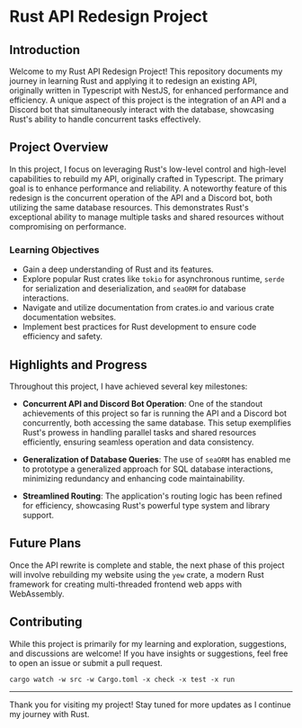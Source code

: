 # Rust API Redesign Project

## Introduction

Welcome to my Rust API Redesign Project! This repository documents my journey in learning Rust and applying it to redesign an existing API, originally written in Typescript with NestJS, for enhanced performance and efficiency. A unique aspect of this project is the integration of an API and a Discord bot that simultaneously interact with the database, showcasing Rust's ability to handle concurrent tasks effectively.

## Project Overview

In this project, I focus on leveraging Rust's low-level control and high-level capabilities to rebuild my API, originally crafted in Typescript. The primary goal is to enhance performance and reliability. A noteworthy feature of this redesign is the concurrent operation of the API and a Discord bot, both utilizing the same database resources. This demonstrates Rust's exceptional ability to manage multiple tasks and shared resources without compromising on performance.

### Learning Objectives

- Gain a deep understanding of Rust and its features.
- Explore popular Rust crates like `tokio` for asynchronous runtime, `serde` for serialization and deserialization, and `seaORM` for database interactions.
- Navigate and utilize documentation from crates.io and various crate documentation websites.
- Implement best practices for Rust development to ensure code efficiency and safety.

## Highlights and Progress

Throughout this project, I have achieved several key milestones:

- **Concurrent API and Discord Bot Operation**: One of the standout achievements of this project so far is running the API and a Discord bot concurrently, both accessing the same database. This setup exemplifies Rust's prowess in handling parallel tasks and shared resources efficiently, ensuring seamless operation and data consistency.

- **Generalization of Database Queries**: The use of `seaORM` has enabled me to prototype a generalized approach for SQL database interactions, minimizing redundancy and enhancing code maintainability.

- **Streamlined Routing**: The application's routing logic has been refined for efficiency, showcasing Rust's powerful type system and library support.

## Future Plans

Once the API rewrite is complete and stable, the next phase of this project will involve rebuilding my website using the `yew` crate, a modern Rust framework for creating multi-threaded frontend web apps with WebAssembly.

## Contributing

While this project is primarily for my learning and exploration, suggestions, and discussions are welcome! If you have insights or suggestions, feel free to open an issue or submit a pull request.

`cargo watch -w src -w Cargo.toml -x check -x test -x run`

---

Thank you for visiting my project! Stay tuned for more updates as I continue my journey with Rust.
